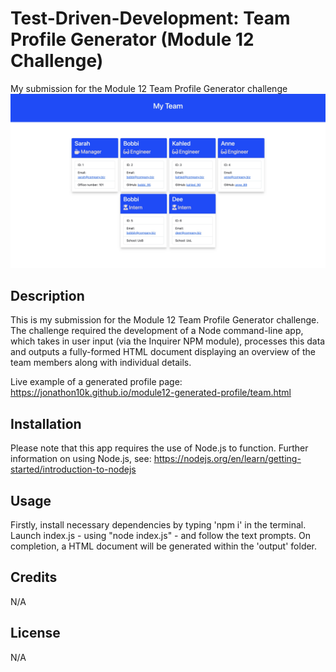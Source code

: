 # Test-Driven-Development: Team Profile Generator (Module 12 Challenge)
My submission for the Module 12 Team Profile Generator challenge
![Password app preview](./assets/images/preview.jpeg)

## Description

This is my submission for the Module 12 Team Profile Generator challenge. The challenge required the development of a Node command-line app, which takes in user input (via the Inquirer NPM module), processes this data and outputs a fully-formed HTML document displaying an overview of the team members along with individual details.

Live example of a generated profile page:
https://jonathon10k.github.io/module12-generated-profile/team.html

## Installation

Please note that this app requires the use of Node.js to function. 
Further information on using Node.js, see: https://nodejs.org/en/learn/getting-started/introduction-to-nodejs


## Usage
Firstly, install necessary dependencies by typing 'npm i' in the terminal.
Launch index.js - using "node index.js" - and follow the text prompts. On completion, a HTML document will be generated within the 'output' folder.

## Credits

N/A

## License

N/A
